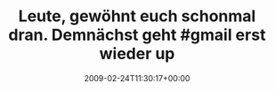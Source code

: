 ---
retweeted: false
source: <a href="http://twitter.com" rel="nofollow">Twitter Web Client</a>
entities:
  hashtags:
  - text: gmail
    indices:
    - '50'
    - '56'
  symbols: []
  user_mentions: []
  urls: []
display_text_range:
- '0'
- '100'
favorite_count: '1'
id_str: '1244504146'
truncated: false
retweet_count: '0'
id: '1244504146'
created_at: Tue Feb 24 11:30:17 +0000 2009
favorited: false
full_text: 'Leute, gewöhnt euch schonmal dran. Demnächst geht #gmail erst wieder up,
  wenn man 50ct einwirft. :-)'
lang: de
tags:
- gmail
- pesos/twitter
date: '2009-02-24T11:30:17+00:00'
src: https://twitter.com/bascht/status/1244504146
original_url: https://twitter.com/bascht/status/1244504146
type: twitter_tweet
text: 'Leute, gewöhnt euch schonmal dran. Demnächst geht #gmail erst wieder up, wenn
  man 50ct einwirft. :-)'
title: 'Leute, gewöhnt euch schonmal dran. Demnächst geht #gmail erst wieder up'

---